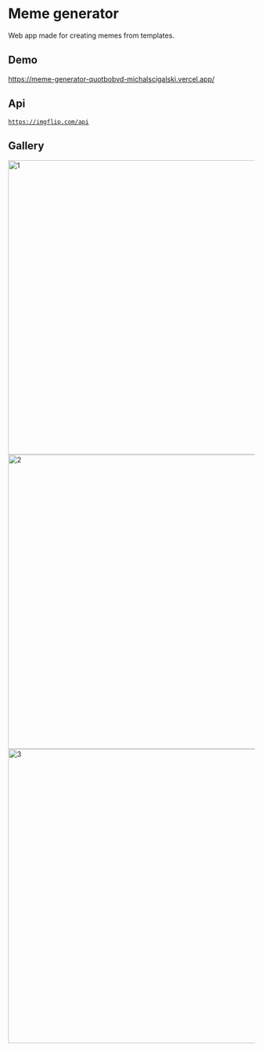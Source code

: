 # Meme generator

Web app made for creating memes from templates.

## Demo
https://meme-generator-quotbobvd-michalscigalski.vercel.app/

## Api
<code>https://imgflip.com/api</code>

## Gallery
<img width="600" alt="1" src="https://user-images.githubusercontent.com/38386731/165708197-20f90503-547b-4bb2-9211-d534a5798a30.png">
<img width="600" alt="2" src="https://user-images.githubusercontent.com/38386731/165708347-10787503-cc34-45e9-93e7-019bc194ccbc.png">
<img width="600" alt="3" src="https://user-images.githubusercontent.com/38386731/165708371-4e62ad01-6da0-4bf9-b5df-0d30fc2d8b5b.png">
